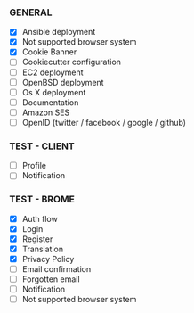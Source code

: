### GENERAL

- [x] Ansible deployment
- [x] Not supported browser system
- [x] Cookie Banner
- [ ] Cookiecutter configuration
- [ ] EC2 deployment
- [ ] OpenBSD deployment
- [ ] Os X deployment
- [ ] Documentation
- [ ] Amazon SES
- [ ] OpenID (twitter / facebook / google / github)

### TEST - CLIENT

- [ ] Profile
- [ ] Notification

### TEST - BROME

- [x] Auth flow
- [x] Login
- [x] Register
- [x] Translation
- [x] Privacy Policy
- [ ] Email confirmation
- [ ] Forgotten email
- [ ] Notification
- [ ] Not supported browser system
